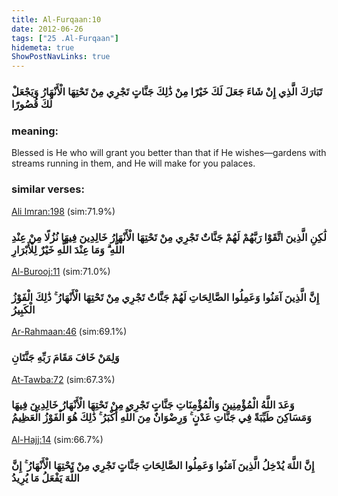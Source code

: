 ```yaml
---
title: Al-Furqaan:10
date: 2012-06-26
tags: ["25 .Al-Furqaan"]
hidemeta: true 
ShowPostNavLinks: true 
---
```

### تَبَارَكَ الَّذِي إِنْ شَاءَ جَعَلَ لَكَ خَيْرًا مِنْ ذَٰلِكَ جَنَّاتٍ تَجْرِي مِنْ تَحْتِهَا الْأَنْهَارُ وَيَجْعَلْ لَكَ قُصُورًا
### meaning: 
Blessed is He who will grant you better than that if He wishes—gardens with streams running in them, and He will make for you palaces.
### similar verses: 

[Ali Imran:198](/3/198) (sim:71.9%)

### لَٰكِنِ الَّذِينَ اتَّقَوْا رَبَّهُمْ لَهُمْ جَنَّاتٌ تَجْرِي مِنْ تَحْتِهَا الْأَنْهَارُ خَالِدِينَ فِيهَا نُزُلًا مِنْ عِنْدِ اللَّهِ ۗ وَمَا عِنْدَ اللَّهِ خَيْرٌ لِلْأَبْرَارِ

[Al-Burooj:11](/85/11) (sim:71.0%)

### إِنَّ الَّذِينَ آمَنُوا وَعَمِلُوا الصَّالِحَاتِ لَهُمْ جَنَّاتٌ تَجْرِي مِنْ تَحْتِهَا الْأَنْهَارُ ۚ ذَٰلِكَ الْفَوْزُ الْكَبِيرُ

[Ar-Rahmaan:46](/55/46) (sim:69.1%)

### وَلِمَنْ خَافَ مَقَامَ رَبِّهِ جَنَّتَانِ

[At-Tawba:72](/9/72) (sim:67.3%)

### وَعَدَ اللَّهُ الْمُؤْمِنِينَ وَالْمُؤْمِنَاتِ جَنَّاتٍ تَجْرِي مِنْ تَحْتِهَا الْأَنْهَارُ خَالِدِينَ فِيهَا وَمَسَاكِنَ طَيِّبَةً فِي جَنَّاتِ عَدْنٍ ۚ وَرِضْوَانٌ مِنَ اللَّهِ أَكْبَرُ ۚ ذَٰلِكَ هُوَ الْفَوْزُ الْعَظِيمُ

[Al-Hajj:14](/22/14) (sim:66.7%)

### إِنَّ اللَّهَ يُدْخِلُ الَّذِينَ آمَنُوا وَعَمِلُوا الصَّالِحَاتِ جَنَّاتٍ تَجْرِي مِنْ تَحْتِهَا الْأَنْهَارُ ۚ إِنَّ اللَّهَ يَفْعَلُ مَا يُرِيدُ
